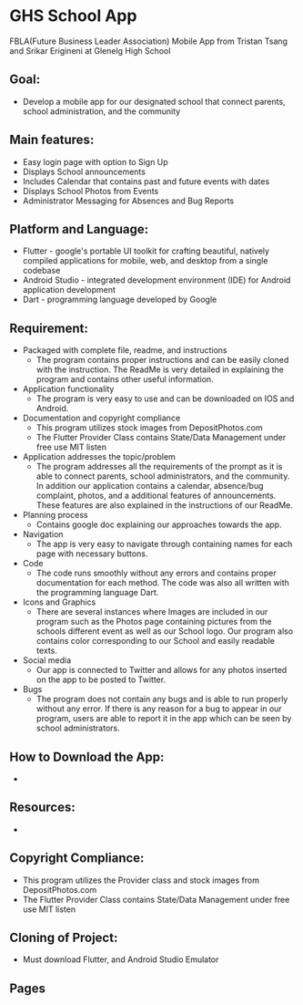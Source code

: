 # GHS School App

FBLA(Future Business Leader Association) Mobile App from Tristan Tsang and Srikar Erigineni at Glenelg High School

## Goal: 
- Develop a mobile app for our designated school that connect parents, school administration, 
and the community

## Main features:
- Easy login page with option to Sign Up
- Displays School announcements
- Includes Calendar that contains past and future events with dates
- Displays School Photos from Events
- Administrator Messaging for Absences and Bug Reports

## Platform and Language:
- Flutter - google's portable UI toolkit for crafting beautiful, natively compiled applications for mobile, web, and desktop from a single codebase
- Android Studio - integrated development environment (IDE) for Android application development
- Dart - programming language developed by Google

## Requirement:
- Packaged with complete file, readme, and instructions
  - The program contains proper instructions and can be easily cloned with the instruction. The ReadMe is very detailed in explaining the program and contains other useful information.
- Application functionality
  - The program is very easy to use and can be downloaded on IOS and Android. 
- Documentation and copyright compliance
  - This program utilizes stock images from DepositPhotos.com
  - The Flutter Provider Class contains State/Data Management under free use MIT listen
- Application addresses the topic/problem
  - The program addresses all the requirements of the prompt as it is able to connect parents, school administrators, and the community. In addition our application contains a calendar, absence/bug complaint, photos, and a additional features of announcements. These features are also explained in the instructions of our ReadMe. 
- Planning process
  - Contains google doc explaining our approaches towards the app. 
- Navigation
  - The app is very easy to navigate through containing names for each page with necessary buttons.
- Code
  - The code runs smoothly without any errors and contains proper documentation for each method. The code was also all written with the programming language Dart.
- Icons and Graphics
  - There are several instances where Images are included in our program such as the Photos page containing pictures from the schools different event as well as our School logo. Our program also contains color corresponding to our School and easily readable texts.
- Social media
  - Our app is connected to Twitter and allows for any photos inserted on the app to be posted to Twitter.
- Bugs
  - The program does not contain any bugs and is able to run properly without any error. If there is any reason for a bug to appear in our program, users are able to report it in the app which can be seen by school administrators.

 ## How to Download the App:
- 

 ## Resources:
- 

 ## Copyright Compliance:
- This program utilizes the Provider class and stock images from DepositPhotos.com
- The Flutter Provider Class contains State/Data Management under free use MIT listen


## Cloning of Project:
- Must download Flutter, and Android Studio Emulator

## Pages

